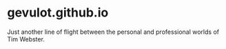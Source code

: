 # gevulot.github.io

Just another line of flight between the personal and professional worlds of Tim Webster.
